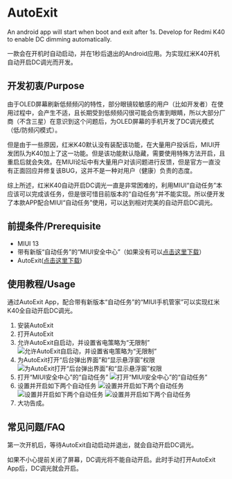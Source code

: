 # AutoExit
An android app will start when boot and exit after 1s. Develop for Redmi K40 to enable DC dimming automatically.

一款会在开机时自动启动，并在1秒后退出的Android应用。为实现红米K40开机自动开启DC调光而开发。

## 开发初衷/Purpose
由于OLED屏幕刷新低频频闪的特性，部分眼镜较敏感的用户（比如开发者）在使用过程中，会产生不适，且长期受到低频频闪很可能会伤害到眼睛，所以大部分厂商（不含三星）在意识到这个问题后，为OLED屏幕的手机开发了DC调光模式（低/防频闪模式）。

但是由于一些原因，红米K40默认没有装配该功能，在大量用户投诉后，MIUI开发团队为K40加上了这一功能。但是该功能默认隐藏，需要使用特殊方法开启，且重启后就会失效。在MIUI论坛中有大量用户对该问题进行反馈，但是官方一直没有正面回应并修复该BUG，这并不是一种对用户（健康）负责的态度。

综上所述，红米K40自动开启DC调光一直是非常困难的，利用MIUI“自动任务”本应该可以完成该任务，但是很可惜目前版本的“自动任务”并不能实现。所以便开发了本款APP配合MIUI“自动任务”使用，可以达到相对完美的自动开启DC调光。

## 前提条件/Prerequisite
* MIUI 13
* 带有新版“自动任务”的“MIUI安全中心”（如果没有可以[点击这里下载](https://github.com/ovear/AutoExit/raw/main/binary/%E6%89%8B%E6%9C%BA%E7%AE%A1%E5%AE%B6_MIUISecurityCenter(6.0.2-220117.0.1).apk)）
* AutoExit([点击这里下载](https://github.com/ovear/AutoExit/releases/download/v1.0/autoexit.v1.0.apk))

## 使用教程/Usage
通过AutoExit App，配合带有新版本“自动任务”的“MIUI手机管家”可以实现红米K40全自动开启DC调光。

1. 安装AutoExit
2. 打开AutoExit
3. 允许AutoExit自启动，并设置省电策略为“无限制”
![允许AutoExit自启动，并设置省电策略为“无限制”](https://github.com/ovear/AutoExit/raw/main/binary/step1.jpg)
4. 为AutoExit打开“后台弹出界面”和“显示悬浮窗”权限
![为AutoExit打开“后台弹出界面”和“显示悬浮窗”权限](https://github.com/ovear/AutoExit/raw/main/binary/step2.jpg)
5. 打开“MIUI安全中心”的“自动任务”
![打开“MIUI安全中心”的“自动任务”](https://github.com/ovear/AutoExit/raw/main/binary/step3.jpg)
5. 设置并开启如下两个自动任务
![设置并开启如下两个自动任务](https://github.com/ovear/AutoExit/raw/main/binary/step4.jpg)
![设置并开启如下两个自动任务](https://github.com/ovear/AutoExit/raw/main/binary/step5.jpg)
![设置并开启如下两个自动任务](https://github.com/ovear/AutoExit/raw/main/binary/step6.jpg)
6. 大功告成。

## 常见问题/FAQ
第一次开机后，等待AutoExit自动启动并退出，就会自动开启DC调光。

如果不小心提前关闭了屏幕，DC调光将不能自动开启。此时手动打开AutoExit App后，DC调光就会开启。